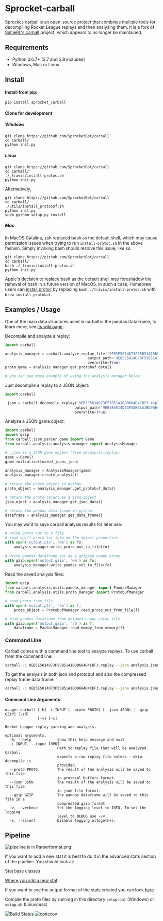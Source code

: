# Sprocket-carball
Sprocket-carball is an open-source project that combines multiple tools for
decompiling Rocket League replays and then analysing them. It is a fork of
[SaltieRL's carball](https://github.com/SaltieRL/carball) project, which 
appears to no longer be maintained. 

## Requirements

- Python 3.6.7+ (3.7 and 3.8 included)
- Windows, Mac or Linux

## Install

#### Install from pip:

`pip install sprocket_carball`

#### Clone for development

##### Windows
```
git clone https://github.com/SprocketBot/carball
cd carball/
python init.py
```

##### Linux
```
git clone https://github.com/SprocketBot/carball
cd carball/
./_travis/install-protoc.sh
python init.py
```

Alternatively, 

```
git clone https://github.com/SprocketBot/carball
cd carball/
./utils/install_protobuf.sh
python init.py
sudo python setup.py install
```

##### Mac
In MacOS Catalina, zsh replaced bash as the default shell, which may cause permission issues when trying to run `install-protoc.sh` in the above fashion. Simply invoking bash should resolve this issue, like so:
```
git clone https://github.com/SprocketBot/carball
cd carball/
bash ./_travis/install-protoc.sh
python init.py
```
Apple's decision to replace bash as the default shell may foreshadow the removal of bash in a future version of MacOS. In such a case, Homebrew users can [install protoc](http://google.github.io/proto-lens/installing-protoc.html) by replacing `bash ./travis/install-protoc.sh` with `brew install protobuf`.


## Examples / Usage
One of the main data structures used in carball is the pandas.DataFrame, to learn more, see [its wiki page](https://github.com/SaltieRL/carball/wiki/data_frame).

Decompile and analyze a replay:
```Python
import carball

analysis_manager = carball.analyze_replay_file('9EB5E5814D73F55B51A1BD9664D4CBF3.replay', 
                                      output_path='9EB5E5814D73F55B51A1BD9664D4CBF3.json', 
                                      overwrite=True)
proto_game = analysis_manager.get_protobuf_data()

# you can see more example of using the analysis manager below

```

Just decompile a replay to a JSON object:

```Python
import carball

_json = carball.decompile_replay('9EB5E5814D73F55B51A1BD9664D4CBF3.replay', 
                                output_path='9EB5E5814D73F55B51A1BD9664D4CBF3.json', 
                                overwrite=True)
```

Analyze a JSON game object:
```Python
import carball
import gzip
from carball.json_parser.game import Game
from carball.analysis.analysis_manager import AnalysisManager

# _json is a JSON game object (from decompile_replay)
game = Game()
game.initialize(loaded_json=_json)

analysis_manager = AnalysisManager(game)
analysis_manager.create_analysis()
    
# return the proto object in python
proto_object = analysis_manager.get_protobuf_data()

# return the proto object as a json object
json_oject = analysis_manager.get_json_data()

# return the pandas data frame in python
dataframe = analysis_manager.get_data_frame()
```

You may want to save carball analysis results for later use:

```python
# write proto out to a file
# read api/*.proto for info on the object properties
with open('output.pts', 'wb') as fo:
    analysis_manager.write_proto_out_to_file(fo)
    
# write pandas dataframe out as a gzipped numpy array
with gzip.open('output.gzip', 'wb') as fo:
    analysis_manager.write_pandas_out_to_file(fo)
```

Read the saved analysis files:

```python
import gzip
from carball.analysis.utils.pandas_manager import PandasManager
from carball.analysis.utils.proto_manager import ProtobufManager

# read proto from file
with open('output.pts', 'rb') as f:
    proto_object = ProtobufManager.read_proto_out_from_file(f)

# read pandas dataframe from gzipped numpy array file
with gzip.open('output.gzip', 'rb') as f:
    dataframe = PandasManager.read_numpy_from_memory(f)
```

### Command Line

Carball comes with a command line tool to analyze replays. To use carball from the command line:

```bash
carball -i 9EB5E5814D73F55B51A1BD9664D4CBF3.replay --json analysis.json
```

To get the analysis in both json and protobuf and also the compressed replay frame data frame:

```bash
carball -i 9EB5E5814D73F55B51A1BD9664D4CBF3.replay --json analysis.json --proto analysis.pts --gzip frames.gzip
```

#### Command Line Arguments

```
usage: carball [-h] -i INPUT [--proto PROTO] [--json JSON] [--gzip GZIP] [-sd]
               [-v] [-s]

Rocket League replay parsing and analysis.

optional arguments:
  -h, --help            show this help message and exit
  -i INPUT, --input INPUT
                        Path to replay file that will be analyzed. Carball
                        expects a raw replay file unless --skip-decompile is
                        provided.
  --proto PROTO         The result of the analysis will be saved to this file
                        in protocol buffers format.
  --json JSON           The result of the analysis will be saved to this file
                        in json file format.
  --gzip GZIP           The pandas dataframe will be saved to this file in a
                        compressed gzip format.
  -v, --verbose         Set the logging level to INFO. To set the logging
                        level to DEBUG use -vv.
  -s, --silent          Disable logging altogether.
```

## Pipeline
![pipeline is in Parserformat.png](Parser%20format.png)

If you want to add a new stat it is best to do it in the advanced stats section of the pipeline.
You should look at:

[Stat base classes](carball/analysis/stats/stats.py)

[Where you add a new stat](carball/analysis/stats/stats_list.py)

If you want to see the output format of the stats created you can look [here](api)

Compile the proto files by running in this directory
`setup.bat` (Windows) or `setup.sh` (Linux/mac)

[![Build Status](https://travis-ci.org/SaltieRL/carball.svg?branch=master)](https://travis-ci.org/SaltieRL/carball)
[![codecov](https://codecov.io/gh/SaltieRL/carball/branch/master/graph/badge.svg)](https://codecov.io/gh/SaltieRL/carball)
